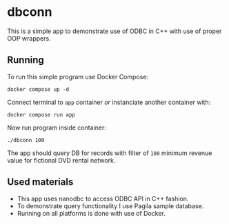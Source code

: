 # dbconn

This is a simple app to demonstrate use of ODBC in C++ with use of
proper OOP wrappers.

## Running

To run this simple program use Docker Compose:

    docker compose up -d

Connect terminal to `app` container _or_ instanciate another
container with:

    docker compose run app

Now run program inside container:

    ./dbconn 100

The app should query DB for records with filter of `100` minimum
revenue value for fictional DVD rental network.

## Used materials

- This app uses nanodbc to access ODBC API in C++ fashion.
- To demonstrate query functionality I use Pagila sample database.
- Running on all platforms is done with use of Docker.
